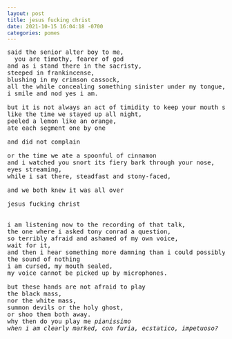 ```yaml
---
layout: post
title: jesus fucking christ
date: 2021-10-15 16:04:18 -0700
categories: pomes
---
```


<pre>
said the senior alter boy to me,
  you are timothy, fearer of god
and as i stand there in the sacristy,
steeped in frankincense,
blushing in my crimson cassock,
all the while concealing something sinister under my tongue,
i smile and nod yes i am.

but it is not always an act of timidity to keep your mouth shut.
like the time we stayed up all night,
peeled a lemon like an orange,
ate each segment one by one
<!--- the start of something new? a sacrament --->
and did not complain

or the time we ate a spoonful of cinnamon
and i watched you snort its fiery bark through your nose,
eyes streaming,
while i sat there, steadfast and stony-faced,
<!--- the last rites? --->
and we both knew it was all over

jesus fucking christ

<!--- delete this? --->
i am listening now to the recording of that talk,
the one where i asked tony conrad a question,
so terribly afraid and ashamed of my own voice,
wait for it,
and then i hear something more damning than i could possibly imagine -
the sound of nothing
i am cursed, my mouth sealed,
my voice cannot be picked up by microphones.

but these hands are not afraid to play
the black mass,
nor the white mass,
summon devils or the holy ghost,
or shoo them both away.
why then do you play me <i>pianissimo<i>
when i am clearly marked, <i>con furia<i>, <i>ecstatico<i>, <i>impetuoso<i>?
</pre>
